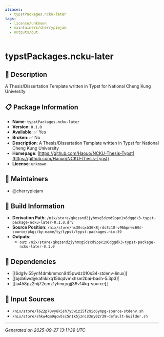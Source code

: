 ```yaml
---
aliases:
  - typstPackages.ncku-later
tags:
  - license/unknown
  - maintainers/cherrypiejam
  - outputs/out
---
```


# typstPackages.ncku-later

## 📝 Description

A Thesis/Dissertation Template written in Typst for National Cheng Kung University

## 📋 Package Information

- **Name**: `typstPackages.ncku-later`
- **Version**: `0.1.0`
- **Available**: ✅ Yes
- **Broken**: ✅ No
- **Description**: A Thesis/Dissertation Template written in Typst for National Cheng Kung University
- **Homepage**: [https://github.com/Haouo/NCKU-Thesis-Typst](https://github.com/Haouo/NCKU-Thesis-Typst)
- **License**: `unknown`
## 👥 Maintainers

- @cherrypiejam


## 🔧 Build Information

- **Derivation Path**: `/nix/store/qkqzand2jyhmxg5dzxd9ppx1x6dggdk3-typst-package-ncku-later-0.1.0.drv`
- **Source Position**: `/nix/store/ns30sqxb36k8jrds8z18rv96bpnwc60d-source/pkgs/by-name/ty/typst/typst-packages.nix:39`
- **Outputs**:
  - `out`:  `/nix/store/qkqzand2jyhmxg5dzxd9ppx1x6dggdk3-typst-package-ncku-later-0.1.0`

## 🔗 Dependencies

- [[6dg1vi55ynf4dmkmmcn945pwdz010s34-stdenv-linux]]
- [[bjsb6wdjykafnkixq156qdvmxhsm2bai-bash-5.3p3]]
- [[ia458pz2hij72qmz1yhmgrgjj38v14kq-source]]

## 📁 Input Sources

- `/nix/store/l622p70vy8k5sh7y5wizi5f2mic6ynpg-source-stdenv.sh`
- `/nix/store/shkw4qm9qcw5sc5n1k5jznc83ny02r39-default-builder.sh`

---
*Generated on 2025-09-27 13:11:39 UTC*
